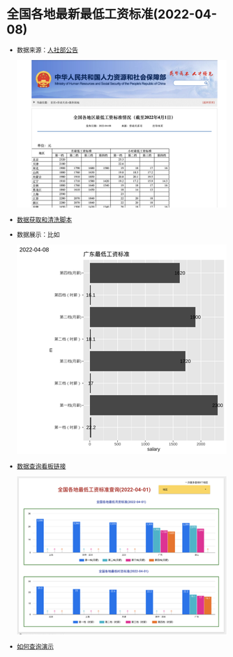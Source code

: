 # 全国各地最新最低工资标准(2022-04-08)

-   数据来源：[人社部公告](http://www.mohrss.gov.cn/SYrlzyhshbzb/laodongguanxi_/fwyd/202204/t20220408_442833.html)

    <img src="images/Screen Shot 2022-04-19 at 1.36.48 PM.png" width="480"/>

-   [数据获取和清洗脚本](https://github.com/Ella-C/NewBasicSalaryChina/blob/4a6eefbddc7d1b5b74b481798d5ec8dfa8c228d2/HTML_To_CSV.R)

-   数据展示：比如

    ![](PNG/%E5%B9%BF%E4%B8%9C%E6%9C%80%E4%BD%8E%E5%B7%A5%E8%B5%84%E6%A0%87%E5%87%86.png)

-   [数据查询看板链接](https://datastudio.google.com/s/tlToWNkkmIU)

    <img src="images/Screen Shot 2022-04-19 at 2.55.06 PM.png" width="480"/>

-   [如何查询演示](https://www.bilibili.com/video/BV1o541127bo?share_source=copy_web)

